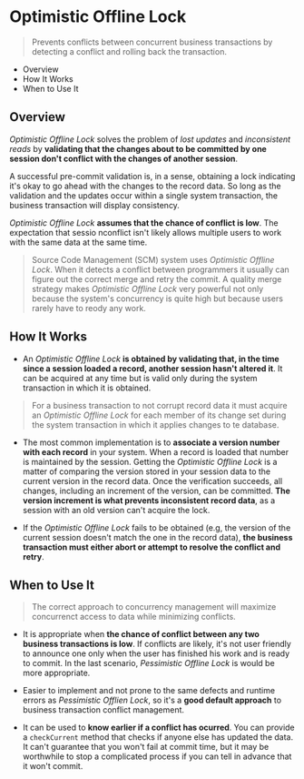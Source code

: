 # Optimistic Offline Lock

> Prevents conflicts between concurrent business transactions by detecting a conflict and rolling back the transaction.

* Overview
* How It Works
* When to Use It

## Overview

*Optimistic Offline Lock* solves the problem of *lost updates* and *inconsistent reads* by **validating that the changes about to be committed by one session don't conflict with the changes of another session**.

A successful pre-commit validation is, in a sense, obtaining a lock indicating it's okay to go ahead with the changes to the record data. So long as the validation and the updates occur within a single system transaction, the business transaction will display consistency.

*Optimistic Offline Lock* **assumes that the chance of conflict is low**. The expectation that sessio nconflict isn't likely allows multiple users to work with the same data at the same time.

> Source Code Management (SCM) system uses *Optimistic Offline Lock*. When it detects a conflict between programmers it usually can figure out the correct merge and retry the commit. A quality merge strategy makes *Optimistic Offline Lock* very powerful not only because the system's concurrency is quite high but because users rarely have to reody any work.

## How It Works

* An *Optimistic Offline Lock* **is obtained by validating that, in the time since a session loaded a record, another session hasn't altered it**. It can be acquired at any time but is valid only during the system transaction in which it is obtained.

> For a business transaction to not corrupt record data it must acquire an *Optimistic Offline Lock* for each member of its change set during the system transaction in which it applies changes to te database.

* The most common implementation is to **associate a version number with each record** in your system. When a record is loaded that number is maintained by the session. Getting the *Optimistic Offline Lock* is a matter of comparing the version stored in your session data to the current version in the record data. Once the verification succeeds, all changes, including an increment of the version, can be committed. **The version increment is what prevents inconsistent record data**, as a session with an old version can't acquire the lock.

* If the *Optimistic Offline Lock* fails to be obtained (e.g, the version of the current session doesn't match the one in the record data), **the business transaction must either abort or attempt to resolve the conflict and retry**.

## When to Use It

> The correct approach to concurrency management will maximize concurrenct access to data while minimizing conflicts.

* It is appropriate when **the chance of conflict between any two business transactions is low**. If conflicts are likely, it's not user friendly to announce one only when the user has finished his work and is ready to commit. In the last scenario, *Pessimistic Offline Lock* is would be more appropriate.

* Easier to implement and not prone to the same defects and runtime errors as *Pessimistic Offlien Lock*, so it's a **good default approach** to business transaction conflict management.

* It can be used to **know earlier if a conflict has ocurred**. You can provide a `checkCurrent` method that checks if anyone else has updated the data. It can't guarantee that you won't fail at commit time, but it may be worthwhile to stop a complicated process if you can tell in advance that it won't commit.
